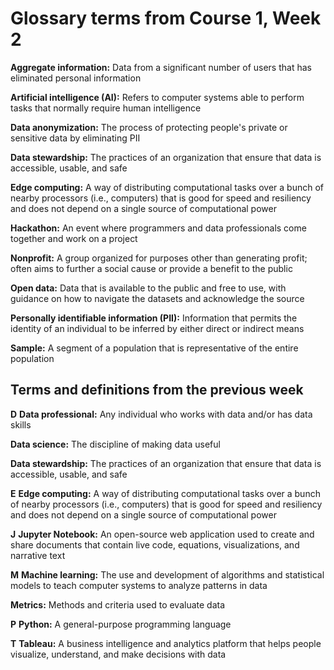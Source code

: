 # Glossary terms from Course 1, Week 2

**Aggregate information:** Data from a significant number of users that has eliminated personal information

**Artificial intelligence (AI):** Refers to computer systems able to perform tasks that normally require human intelligence

**Data anonymization:** The process of protecting people's private or sensitive data by eliminating PII

**Data stewardship:** The practices of an organization that ensure that data is accessible, usable, and safe

**Edge computing:** A way of distributing computational tasks over a bunch of nearby processors (i.e., computers) that is good for speed and resiliency and does not depend on a single source of computational power

**Hackathon:** An event where programmers and data professionals come together and work on a project

**Nonprofit:** A group organized for purposes other than generating profit; often aims to further a social cause or provide a benefit to the public

**Open data:** Data that is available to the public and free to use, with guidance on how to navigate the datasets and acknowledge the source

**Personally identifiable information (PII):** Information that permits the identity of an individual to be inferred by either direct or indirect means

**Sample:** A segment of a population that is representative of the entire population

## Terms and definitions from the previous week
**D**
**Data professional:** Any individual who works with data and/or has data skills

**Data science:** The discipline of making data useful

**Data stewardship:** The practices of an organization that ensure that data is accessible, usable, and safe

**E**
**Edge computing:** A way of distributing computational tasks over a bunch of nearby processors (i.e., computers) that is good for speed and resiliency and does not depend on a single source of computational power

**J**
**Jupyter Notebook:** An open-source web application used to create and share documents that contain live code, equations, visualizations, and narrative text

**M**
**Machine learning:** The use and development of algorithms and statistical models to teach computer systems to analyze patterns in data

**Metrics:** Methods and criteria used to evaluate data

**P**
**Python:** A general-purpose programming language

**T**
**Tableau:** A business intelligence and analytics platform that helps people visualize, understand, and make decisions with data

